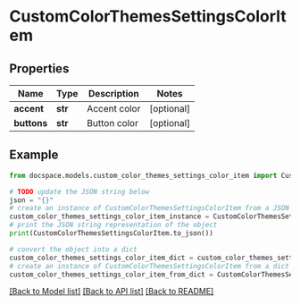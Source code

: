 # CustomColorThemesSettingsColorItem


## Properties

Name | Type | Description | Notes
------------ | ------------- | ------------- | -------------
**accent** | **str** | Accent color | [optional] 
**buttons** | **str** | Button color | [optional] 

## Example

```python
from docspace.models.custom_color_themes_settings_color_item import CustomColorThemesSettingsColorItem

# TODO update the JSON string below
json = "{}"
# create an instance of CustomColorThemesSettingsColorItem from a JSON string
custom_color_themes_settings_color_item_instance = CustomColorThemesSettingsColorItem.from_json(json)
# print the JSON string representation of the object
print(CustomColorThemesSettingsColorItem.to_json())

# convert the object into a dict
custom_color_themes_settings_color_item_dict = custom_color_themes_settings_color_item_instance.to_dict()
# create an instance of CustomColorThemesSettingsColorItem from a dict
custom_color_themes_settings_color_item_from_dict = CustomColorThemesSettingsColorItem.from_dict(custom_color_themes_settings_color_item_dict)
```
[[Back to Model list]](../README.md#documentation-for-models) [[Back to API list]](../README.md#documentation-for-api-endpoints) [[Back to README]](../README.md)


